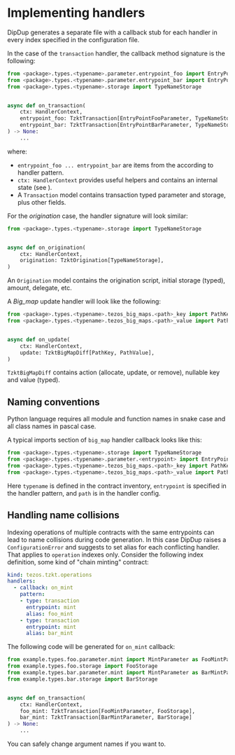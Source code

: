 # Implementing handlers

DipDup generates a separate file with a callback stub for each handler in every index specified in the configuration file.

In the case of the `transaction` handler, the callback method signature is the following:

<!-- TODO: as this doc is a page of 'getting started' i would expect some general explanation of handlers and callbacks or expand this section in core concepts -->
<!-- FIXME: Includes -->

```python
from <package>.types.<typename>.parameter.entrypoint_foo import EntryPointFooParameter
from <package>.types.<typename>.parameter.entrypoint_bar import EntryPointBarParameter
from <package>.types.<typename>.storage import TypeNameStorage


async def on_transaction(
    ctx: HandlerContext,
    entrypoint_foo: TzktTransaction[EntryPointFooParameter, TypeNameStorage],
    entrypoint_bar: TzktTransaction[EntryPointBarParameter, TypeNameStorage]
) -> None:
    ...
```

where:

* `entrypoint_foo ... entrypoint_bar` are items from the according to handler pattern.
* `ctx: HandlerContext` provides useful helpers and contains an internal state (see ).
* A `Transaction` model contains transaction typed parameter and storage, plus other fields.

For the _origination_ case, the handler signature will look similar:

```python
from <package>.types.<typename>.storage import TypeNameStorage


async def on_origination(
    ctx: HandlerContext,
    origination: TzktOrigination[TypeNameStorage],
)
```

An `Origination` model contains the origination script, initial storage (typed), amount, delegate, etc.

A _Big\_map_ update handler will look like the following:

```python
from <package>.types.<typename>.tezos_big_maps.<path>_key import PathKey
from <package>.types.<typename>.tezos_big_maps.<path>_value import PathValue


async def on_update(
    ctx: HandlerContext,
    update: TzktBigMapDiff[PathKey, PathValue],
)
```

`TzktBigMapDiff` contains action (allocate, update, or remove), nullable key and value (typed).

<!--
TODO: Rewrite

> 💡 **TIP**
>
> If you use index templates, your callback methods will be reused for potentially different contract addresses. DipDup checks that all those contracts have the same `typename` and raise an error otherwise.
-->

## Naming conventions

Python language requires all module and function names in snake case and all class names in pascal case.

A typical imports section of `big_map` handler callback looks like this:

```python
from <package>.types.<typename>.storage import TypeNameStorage
from <package>.types.<typename>.parameter.<entrypoint> import EntryPointParameter
from <package>.types.<typename>.tezos_big_maps.<path>_key import PathKey
from <package>.types.<typename>.tezos_big_maps.<path>_value import PathValue
```

Here `typename` is defined in the contract inventory, `entrypoint` is specified in the handler pattern, and `path` is in the handler config.

## Handling name collisions

Indexing operations of multiple contracts with the same entrypoints can lead to name collisions during code generation. In this case DipDup raises a `ConfigurationError` and suggests to set alias for each conflicting handler. That applies to `operation` indexes only. Consider the following index definition, some kind of "chain minting" contract:

```yaml
kind: tezos.tzkt.operations
handlers:
  - callback: on_mint
    pattern:
    - type: transaction
      entrypoint: mint
      alias: foo_mint
    - type: transaction
      entrypoint: mint
      alias: bar_mint
```

The following code will be generated for `on_mint` callback:

```python
from example.types.foo.parameter.mint import MintParameter as FooMintParameter
from example.types.foo.storage import FooStorage
from example.types.bar.parameter.mint import MintParameter as BarMintParameter
from example.types.bar.storage import BarStorage


async def on_transaction(
    ctx: HandlerContext,
    foo_mint: TzktTransaction[FooMintParameter, FooStorage],
    bar_mint: TzktTransaction[BarMintParameter, BarStorage]
) -> None:
    ...
```

You can safely change argument names if you want to.
